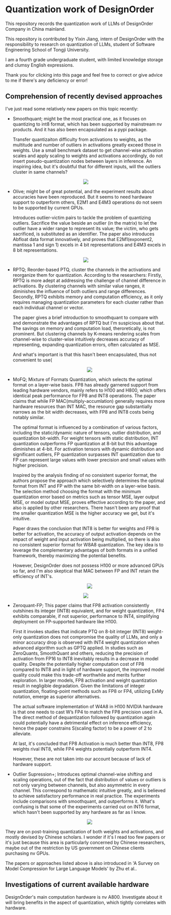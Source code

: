 # Quantization work of DesignOrder
This repository records the quantization work of LLMs of DesignOrder Company in China mainland.

This repository is contributed by Yixin Jiang, intern of DesignOrder with the responsibility to research on quantization of LLMs, student of Software Engineering School of Tongji University.

I am a fourth grade undergraduate student, with limited knowledge storage and clumsy English expressions.

Thank you for clicking into this page and feel free to correct or give advice to me if there's any deficiency or error!

## Comprehension of recently devised approaches
I've just read some relatively new papers on this topic recently:
* Smoothquant; might be the most practical one, as it focuses on quantizing to int8 format, which has been supported by mainstream nv products. And it has also been encapsulated as a pypi package.

  Transfer quantizaiton difficulty from activations to weights, as the multitude and number of outliers in activations greatly exceed those in weights. Use a small benchmark dataset to get channel-wise activation scales and apply scaling to weights and activations accordingly, do not insert pseudo-quantization nodes between layers in inference. An inspiring idea, but it's doubtful that for different inputs, will the outliers cluster in same channels?
<p align="center">
  <img src="figure/smoothquant.png">
</p>

* Olive; might be of great potential, and the experiment results about accuracies have been reproduced. But it seems to need hardware support to outperform others, E2M1 and E4M3 operations do not seem to be supported by current GPUs.

  Introduces outlier-victim pairs to tackle the problem of quantizing outliers. Sacrifice the value beside an outlier (in the matrix) to let the outlier have a wider range to represent its value; the victim, who gets sacrificed, is substituted as an identifier. The paper also introduces Abfloat data format innovatively, and proves that E2M1(exponent2, mantissa 1 and sign 1) excels in 4 bit representations and E4M3 excels in 8 bit representations.
<p align="center">
  <img src="figure/olive.png">
</p>

* RPTQ;
  Reorder-based PTQ, cluster the channels in the activations and reorganize them for quantization.
  According to the researchers: Firstly, RPTQ is more adept at addressing the challenge of channel difference in activations. By
clustering channels with similar value ranges, it diminishes the influence of both outliers and range
differences. Secondly, RPTQ exhibits memory and computation efficiency, as it only requires
managing quantization parameters for each cluster rather than each individual channel or vector.

  The paper gives a brief introduction to smoothquant to compare with and demonstrate the advantages of RPTQ but I'm suspicious about that. The savings on memory and computation load, theroretically, is not prominent. But clustering channels by K-means rendering scales from channel-wise to cluster-wise intuitively decreases accuracy of representing, expanding quantization errors, often calculated as MSE.

  And what's important is that this hasn't been encapsulated, thus not convenient to use(
    <p align="center">
  <img src="figure/rptq.png">
</p>

* MoFQ;
  Mixture of Formats Quantization, which selects the optimal format on a layer-wise basis.
FP8 has already garnered support from leading hardware vendors, mainly refers to H100 and H800, which offers identical peak performance for FP8 and INT8 operations.
  The paper claims that while FP MAC(multiply-accumlation) generally requires more hardware resources than INT MAC, the resource gap substantially narrows as the bit width decreases,
with FP8 and INT8 costs being notably similar.

  The optimal format is influenced by a combination of various factors,
including the static/dynamic nature of tensors, outlier distribution, and quantization bit-width. For
weight tensors with static distribution, INT quantization outperforms FP quantization at 8-bit but
this advantage diminishes at 4-bit. For activation tensors with dynamic distribution and significant
outliers, FP quantization surpasses INT quantization due to FP can represent large values with lower
precision and small values with higher precision.

  Inspired by the analysis finding of no consistent superior format, the authors propose the approach which selectively determines the optimal format from INT and
FP with the same bit-width on a layer-wise basis. The selection method choosing the format with the minimum quantization error based on metrics such as tensor
MSE, layer output MSE, or model output MSE, proves
effective according to the paper, and also is applied by other researchers. There hasn't been any proof that the smaller quantization MSE is the higher accuracy we get, but it's intuitive.

   Paper draws the conclusion that INT8 is better for weights and FP8 is better
for activation, the accuracy of output activation depends on the impact of weight and input activation being multiplied, so there
is also no consistent superior format for W8A8 quantization. The key idea is to leverage the complementary advantages of both formats in a unified framework, thereby maximizing the potential benefits.

  However, DesignOrder does not possess H100 or more advanced GPUs so far, and I'm also skeptical that MAC between FP and INT retain the efficiency of INT's. 
   <p align="center">
  <img src="figure/mofq_1.png">
</p>
   <p align="center">
  <img src="figure/mofq_2.png">
</p>

* Zeroquant-FP;
   This paper claims that FP8 activation consistently outshines its integer (INT8) equivalent, and for weight quantization, FP4 exhibits comparable, if not superior, performance to INT4, simplifying deployment
  on FP-supported hardware like H100.

  First it invokes studies that indicate PTQ on 8-bit integer (INT8) weight-only quantization does not compromise the quality of LLMs, and only a
minor accuracy drop is observed with INT4 weight quantization when advanced algorithm such as GPTQ
applied. In studies such as ZeroQuants, SmoothQuant and others, reducing the precision of activation from FP16 to INT8 inevitably results in a decrease in model
quality. Despite the potentially higher computation cost of FP8 compared to INT8 and in light of hardware
support, the improved model quality could make this trade-off worthwhile and merits further exploration. In larger
models, FP8 activation and weight quantization result in negligible degradation. Given the limitations of integer quantization, floating-point methods such as FP8 or FP4, utilizing ExMy
notation, emerge as superior alternatives.

  The actual software implementation of W4A8 in H100 NVIDIA hardware is
that one needs to cast W’s FP4 to match the FP8 precision used in A. The direct method of dequantization
followed by quantization again could potentially have a detrimental effect on inference efficiency, hence the paper constrains S(scaling factor) to be a power of 2 to alleviate.

  At last, it's concluded that FP8 Activation is much better than INT8, FP8 weights rival INT8, while FP4 weights potentially outperform INT4.
  
  However, these are not taken into our account because of lack of hardware support.

* Outlier Supression+;
  Introduces optimal channel-wise shifting and scaling operations, out of the fact that distribution of values or outliers is not only varying between channels, but also asymmetric in every channel. This correspond to mathematic intuitive greatly, and is believed to achieve satisfactory performance in real practice.
  The experiments include comparisons with smoothquant, and outperforms it. What's confusing is that some of the experiments carried out on INT6 format, which hasn't been supported by any hardware as far as I know.
  <p align="center">
  <img src="figure/outlier_suppression_plus.png">
</p>
They are on post-training quantization of both weights and activations, and mostly devised by Chinese scholars. I wonder if it's I read too few papers or it's just because this area is particularly concerned by Chinese researchers, maybe out of the restriction by US government on Chinese clients purchasing nv GPUs.

The papers or approaches listed above is also introduced in 'A Survey on Model Compression for Large Language Models' by Zhu et al.. 
## Investigations of current available hardware
DesignOrder's main computation hardware is nv A800. Investigate about it will bring benefits in the aspect of quantization, which tightly correlates with hardware.


